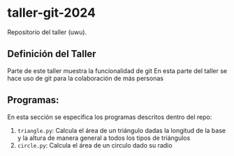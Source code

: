 # taller-git-2024
Repositorio del taller (uwu).

## Definición del Taller

Parte de este taller muestra la funcionalidad de git 
En esta parte del taller se hace uso de git para la 
colaboración de más personas 

## Programas:

En esta sección se especifica los programas descritos dentro 
del repo:

1. `triangle.py`: Calcula el área de un triángulo dadas la longitud de la base y 
la altura de manera general a todos los tipos de triángulos
1. `circle.py`: Calcula el área de un circulo dado su radio
